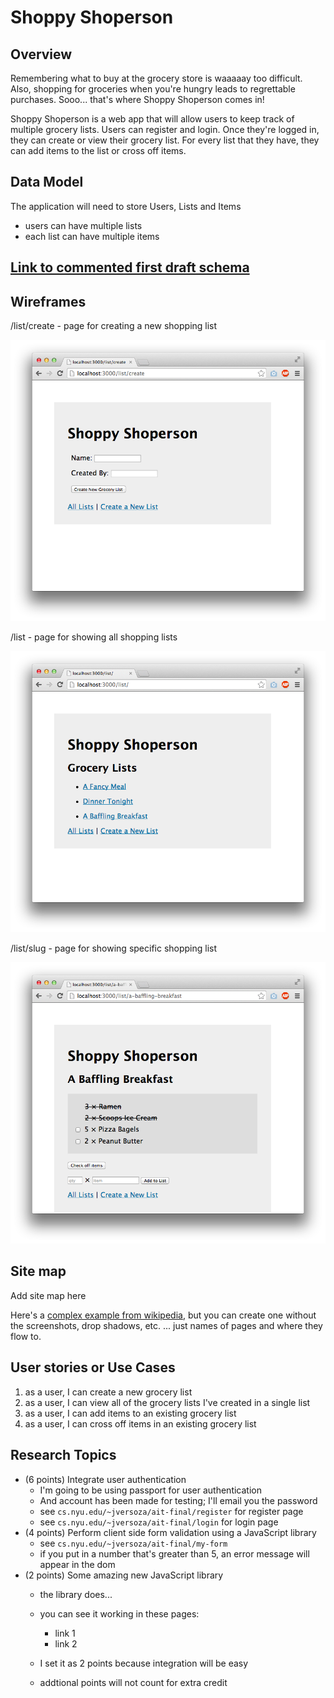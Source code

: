 # Shoppy Shoperson

## Overview

Remembering what to buy at the grocery store is waaaaay too difficult. Also, shopping for groceries when you're hungry leads to regrettable purchases. Sooo... that's where Shoppy Shoperson comes in!

Shoppy Shoperson is a web app that will allow users to keep track of multiple grocery lists. Users can register and login. Once they're logged in, they can create or view their grocery list. For every list that they have, they can add items to the list or cross off items.


## Data Model

The application will need to store Users, Lists and Items

* users can have multiple lists
* each list can have multiple items

## [Link to commented first draft schema](db.js)

## Wireframes

/list/create - page for creating a new shopping list

![list create](documentation/list-create.png)

/list - page for showing all shopping lists

![list](documentation/list.png)

/list/slug - page for showing specific shopping list

![list](documentation/list-slug.png)

## Site map

Add site map here

Here's a [complex example from wikipedia](https://upload.wikimedia.org/wikipedia/commons/2/20/Sitemap_google.jpg), but you can create one without the screenshots, drop shadows, etc. ... just names of pages and where they flow to.

## User stories or Use Cases

1. as a user, I can create a new grocery list
2. as a user, I can view all of the grocery lists I've created in a single list
3. as a user, I can add items to an existing grocery list
4. as a user, I can cross off items in an existing grocery list

## Research Topics

* (6 points) Integrate user authentication
    * I'm going to be using passport for user authentication
    * And account has been made for testing; I'll email you the password
    * see <code>cs.nyu.edu/~jversoza/ait-final/register</code> for register page
    * see <code>cs.nyu.edu/~jversoza/ait-final/login</code> for login page
* (4 points) Perform client side form validation using a JavaScript library
    * see <code>cs.nyu.edu/~jversoza/ait-final/my-form</code>
    * if you put in a number that's greater than 5, an error message will appear in the dom
* (2 points) Some amazing new JavaScript library
    * the library does...
    * you can see it working in these pages:
        * link 1
        * link 2
    * I set it as 2 points because integration will be easy

    * addtional points will not count for extra credit

